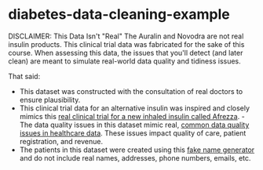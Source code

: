 # diabetes-data-cleaning-example

DISCLAIMER: This Data Isn't "Real"
The Auralin and Novodra are not real insulin products. This clinical trial data was fabricated for the sake of this course. When assessing this data, the issues that you'll detect (and later clean) are meant to simulate real-world data quality and tidiness issues.

That said:

- This dataset was constructed with the consultation of real doctors to ensure plausibility.
- This clinical trial data for an alternative insulin was inspired and closely mimics this [real clinical trial for a new inhaled insulin called Afrezza](https://care.diabetesjournals.org/content/38/12/2266.long).
-The data quality issues in this dataset mimic real, [common data quality issues in healthcare data](http://media.hypersites.com/clients/1446/filemanager/Articles/DocCenter_Problem_with_data.pdf). These issues impact quality of care, patient registration, and revenue.
- The patients in this dataset were created using this [fake name generator](https://www.fakenamegenerator.com/order.php) and do not include real names, addresses, phone numbers, emails, etc.
